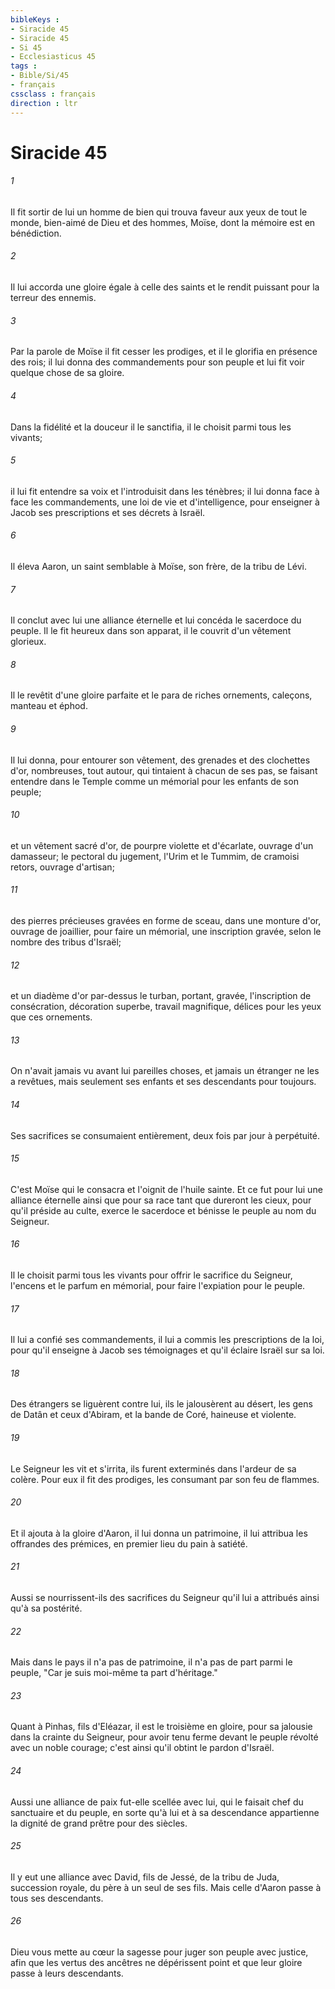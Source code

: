 ```yaml
---
bibleKeys : 
- Siracide 45
- Siracide 45
- Si 45
- Ecclesiasticus 45
tags : 
- Bible/Si/45
- français
cssclass : français
direction : ltr
---
```


# Siracide 45

###### 1
Il fit sortir de lui un homme de bien qui trouva faveur aux yeux de tout le monde, bien-aimé de Dieu et des hommes, Moïse, dont la mémoire est en bénédiction.
###### 2
Il lui accorda une gloire égale à celle des saints et le rendit puissant pour la terreur des ennemis.
###### 3
Par la parole de Moïse il fit cesser les prodiges, et il le glorifia en présence des rois; il lui donna des commandements pour son peuple et lui fit voir quelque chose de sa gloire.
###### 4
Dans la fidélité et la douceur il le sanctifia, il le choisit parmi tous les vivants;
###### 5
il lui fit entendre sa voix et l'introduisit dans les ténèbres; il lui donna face à face les commandements, une loi de vie et d'intelligence, pour enseigner à Jacob ses prescriptions et ses décrets à Israël.
###### 6
Il éleva Aaron, un saint semblable à Moïse, son frère, de la tribu de Lévi.
###### 7
Il conclut avec lui une alliance éternelle et lui concéda le sacerdoce du peuple. Il le fit heureux dans son apparat, il le couvrit d'un vêtement glorieux.
###### 8
Il le revêtit d'une gloire parfaite et le para de riches ornements, caleçons, manteau et éphod.
###### 9
Il lui donna, pour entourer son vêtement, des grenades et des clochettes d'or, nombreuses, tout autour, qui tintaient à chacun de ses pas, se faisant entendre dans le Temple comme un mémorial pour les enfants de son peuple;
###### 10
et un vêtement sacré d'or, de pourpre violette et d'écarlate, ouvrage d'un damasseur; le pectoral du jugement, l'Urim et le Tummim, de cramoisi retors, ouvrage d'artisan;
###### 11
des pierres précieuses gravées en forme de sceau, dans une monture d'or, ouvrage de joaillier, pour faire un mémorial, une inscription gravée, selon le nombre des tribus d'Israël;
###### 12
et un diadème d'or par-dessus le turban, portant, gravée, l'inscription de consécration, décoration superbe, travail magnifique, délices pour les yeux que ces ornements.
###### 13
On n'avait jamais vu avant lui pareilles choses, et jamais un étranger ne les a revêtues, mais seulement ses enfants et ses descendants pour toujours.
###### 14
Ses sacrifices se consumaient entièrement, deux fois par jour à perpétuité.
###### 15
C'est Moïse qui le consacra et l'oignit de l'huile sainte. Et ce fut pour lui une alliance éternelle ainsi que pour sa race tant que dureront les cieux, pour qu'il préside au culte, exerce le sacerdoce et bénisse le peuple au nom du Seigneur.
###### 16
Il le choisit parmi tous les vivants pour offrir le sacrifice du Seigneur, l'encens et le parfum en mémorial, pour faire l'expiation pour le peuple.
###### 17
Il lui a confié ses commandements, il lui a commis les prescriptions de la loi, pour qu'il enseigne à Jacob ses témoignages et qu'il éclaire Israël sur sa loi.
###### 18
Des étrangers se liguèrent contre lui, ils le jalousèrent au désert, les gens de Datân et ceux d'Abiram, et la bande de Coré, haineuse et violente.
###### 19
Le Seigneur les vit et s'irrita, ils furent exterminés dans l'ardeur de sa colère. Pour eux il fit des prodiges, les consumant par son feu de flammes.
###### 20
Et il ajouta à la gloire d'Aaron, il lui donna un patrimoine, il lui attribua les offrandes des prémices, en premier lieu du pain à satiété.
###### 21
Aussi se nourrissent-ils des sacrifices du Seigneur qu'il lui a attribués ainsi qu'à sa postérité.
###### 22
Mais dans le pays il n'a pas de patrimoine, il n'a pas de part parmi le peuple, "Car je suis moi-même ta part d'héritage."
###### 23
Quant à Pinhas, fils d'Eléazar, il est le troisième en gloire, pour sa jalousie dans la crainte du Seigneur, pour avoir tenu ferme devant le peuple révolté avec un noble courage; c'est ainsi qu'il obtint le pardon d'Israël.
###### 24
Aussi une alliance de paix fut-elle scellée avec lui, qui le faisait chef du sanctuaire et du peuple, en sorte qu'à lui et à sa descendance appartienne la dignité de grand prêtre pour des siècles.
###### 25
Il y eut une alliance avec David, fils de Jessé, de la tribu de Juda, succession royale, du père à un seul de ses fils. Mais celle d'Aaron passe à tous ses descendants.
###### 26
Dieu vous mette au cœur la sagesse pour juger son peuple avec justice, afin que les vertus des ancêtres ne dépérissent point et que leur gloire passe à leurs descendants.
